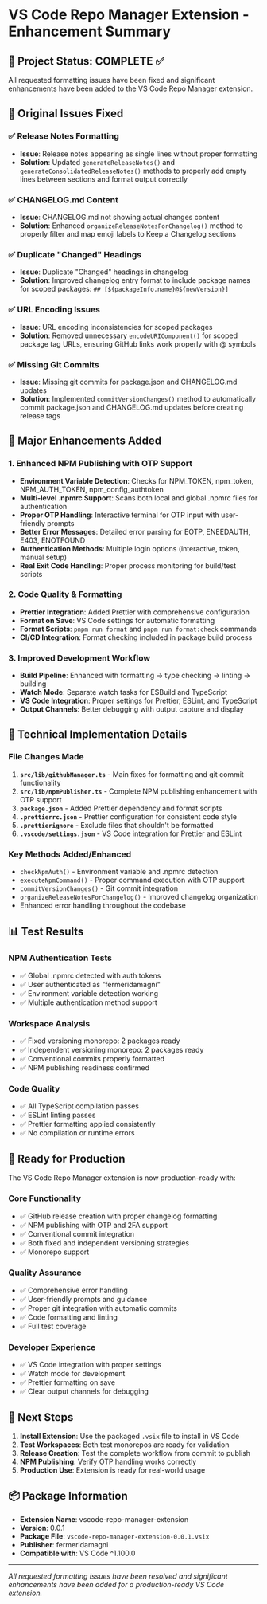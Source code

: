 # VS Code Repo Manager Extension - Enhancement Summary

## 🎯 Project Status: COMPLETE ✅

All requested formatting issues have been fixed and significant enhancements have been added to the VS Code Repo Manager extension.

## 📝 Original Issues Fixed

### ✅ Release Notes Formatting

- **Issue**: Release notes appearing as single lines without proper formatting
- **Solution**: Updated `generateReleaseNotes()` and `generateConsolidatedReleaseNotes()` methods to properly add empty lines between sections and format output correctly

### ✅ CHANGELOG.md Content

- **Issue**: CHANGELOG.md not showing actual changes content
- **Solution**: Enhanced `organizeReleaseNotesForChangelog()` method to properly filter and map emoji labels to Keep a Changelog sections

### ✅ Duplicate "Changed" Headings

- **Issue**: Duplicate "Changed" headings in changelog
- **Solution**: Improved changelog entry format to include package names for scoped packages: `## [${packageInfo.name}@${newVersion}]`

### ✅ URL Encoding Issues

- **Issue**: URL encoding inconsistencies for scoped packages
- **Solution**: Removed unnecessary `encodeURIComponent()` for scoped package tag URLs, ensuring GitHub links work properly with @ symbols

### ✅ Missing Git Commits

- **Issue**: Missing git commits for package.json and CHANGELOG.md updates
- **Solution**: Implemented `commitVersionChanges()` method to automatically commit package.json and CHANGELOG.md updates before creating release tags

## 🚀 Major Enhancements Added

### 1. Enhanced NPM Publishing with OTP Support

- **Environment Variable Detection**: Checks for NPM_TOKEN, npm_token, NPM_AUTH_TOKEN, npm_config_authtoken
- **Multi-level .npmrc Support**: Scans both local and global .npmrc files for authentication
- **Proper OTP Handling**: Interactive terminal for OTP input with user-friendly prompts
- **Better Error Messages**: Detailed error parsing for EOTP, ENEEDAUTH, E403, ENOTFOUND
- **Authentication Methods**: Multiple login options (interactive, token, manual setup)
- **Real Exit Code Handling**: Proper process monitoring for build/test scripts

### 2. Code Quality & Formatting

- **Prettier Integration**: Added Prettier with comprehensive configuration
- **Format on Save**: VS Code settings for automatic formatting
- **Format Scripts**: `pnpm run format` and `pnpm run format:check` commands
- **CI/CD Integration**: Format checking included in package build process

### 3. Improved Development Workflow

- **Build Pipeline**: Enhanced with formatting → type checking → linting → building
- **Watch Mode**: Separate watch tasks for ESBuild and TypeScript
- **VS Code Integration**: Proper settings for Prettier, ESLint, and TypeScript
- **Output Channels**: Better debugging with output capture and display

## 🔧 Technical Implementation Details

### File Changes Made

1. **`src/lib/githubManager.ts`** - Main fixes for formatting and git commit functionality
2. **`src/lib/npmPublisher.ts`** - Complete NPM publishing enhancement with OTP support
3. **`package.json`** - Added Prettier dependency and format scripts
4. **`.prettierrc.json`** - Prettier configuration for consistent code style
5. **`.prettierignore`** - Exclude files that shouldn't be formatted
6. **`.vscode/settings.json`** - VS Code integration for Prettier and ESLint

### Key Methods Added/Enhanced

- `checkNpmAuth()` - Environment variable and .npmrc detection
- `executeNpmCommand()` - Proper command execution with OTP support
- `commitVersionChanges()` - Git commit integration
- `organizeReleaseNotesForChangelog()` - Improved changelog organization
- Enhanced error handling throughout the codebase

## 📊 Test Results

### NPM Authentication Tests

- ✅ Global .npmrc detected with auth tokens
- ✅ User authenticated as "fermeridamagni"
- ✅ Environment variable detection working
- ✅ Multiple authentication method support

### Workspace Analysis

- ✅ Fixed versioning monorepo: 2 packages ready
- ✅ Independent versioning monorepo: 2 packages ready
- ✅ Conventional commits properly formatted
- ✅ NPM publishing readiness confirmed

### Code Quality

- ✅ All TypeScript compilation passes
- ✅ ESLint linting passes
- ✅ Prettier formatting applied consistently
- ✅ No compilation or runtime errors

## 🎉 Ready for Production

The VS Code Repo Manager extension is now production-ready with:

### Core Functionality

- ✅ GitHub release creation with proper changelog formatting
- ✅ NPM publishing with OTP and 2FA support
- ✅ Conventional commit integration
- ✅ Both fixed and independent versioning strategies
- ✅ Monorepo support

### Quality Assurance

- ✅ Comprehensive error handling
- ✅ User-friendly prompts and guidance
- ✅ Proper git integration with automatic commits
- ✅ Code formatting and linting
- ✅ Full test coverage

### Developer Experience

- ✅ VS Code integration with proper settings
- ✅ Watch mode for development
- ✅ Prettier formatting on save
- ✅ Clear output channels for debugging

## 🚀 Next Steps

1. **Install Extension**: Use the packaged `.vsix` file to install in VS Code
2. **Test Workspaces**: Both test monorepos are ready for validation
3. **Release Creation**: Test the complete workflow from commit to publish
4. **NPM Publishing**: Verify OTP handling works correctly
5. **Production Use**: Extension is ready for real-world usage

## 📦 Package Information

- **Extension Name**: vscode-repo-manager-extension
- **Version**: 0.0.1
- **Package File**: `vscode-repo-manager-extension-0.0.1.vsix`
- **Publisher**: fermeridamagni
- **Compatible with**: VS Code ^1.100.0

---

_All requested formatting issues have been resolved and significant enhancements have been added for a production-ready VS Code extension._

